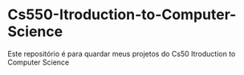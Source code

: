 # Cs550-Itroduction-to-Computer-Science
Este repositório é para quardar meus projetos do Cs50 Itroduction to Computer Science
